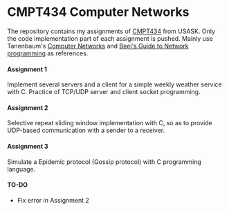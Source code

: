 # CMPT434 Computer Networks

The repository contains my assignments of [CMPT434](https://catalogue.usask.ca/CMPT-434)
from USASK. Only the code implementation part of each assignment is pushed. Mainly
use Tanenbaum's [Computer Networks](https://www.amazon.ca/Computer-Networks-5th-Andrew-Tanenbaum/dp/0132126958)
and [Beej's Guide to Network programming](https://beej.us/guide/bgnet/)
as references. 


#### Assignment 1
Implement several servers and a client for a simple weekly weather service 
with C. Practice of TCP/UDP server and client socket programming.  
#### Assignment 2
Selective repeat sliding window implementation with C, so as to provide 
UDP-based communication with a sender to a receiver. 
#### Assignment 3
Simulate a Epidemic protocol (Gossip protocol) with C programming language.   

#### TO-DO
- Fix error in Assignment 2
